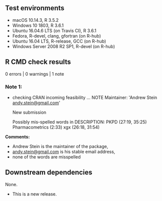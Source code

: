## Test environments

* macOS 10.14.3, R 3.5.2
* Windows 10 1803, R 3.6.1
* Ubuntu 16.04.6 LTS (on Travis CI), R 3.6.1
* Fedora, R-devel, clang, gfortran (on R-hub)
* Ubuntu 16.04 LTS, R-release, GCC (on R-hub)
* Windows Server 2008 R2 SP1, R-devel (on R-hub)

## R CMD check results

0 errors | 0 warnings | 1 note

### Note 1:
* checking CRAN incoming feasibility ... NOTE
  Maintainer: 'Andrew Stein <andy.stein@gmail.com>'

  New submission
   
  Possibly mis-spelled words in DESCRIPTION:
   PKPD (27:19, 35:25)
   Pharmacometrics (2:33)
   xgx (26:18, 31:54)

**Comments:**

* Andrew Stein is the maintainer of the package,
* andy.stein@gmail.com is his stable email address,
* none of the words are misspelled

## Downstream dependencies

None.

* This is a new release.
